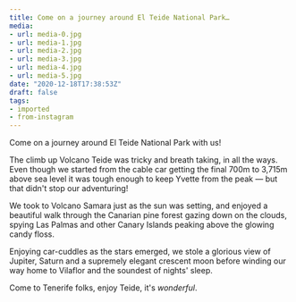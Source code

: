 ```yaml
---
title: Come on a journey around El Teide National Park…
media:
- url: media-0.jpg
- url: media-1.jpg
- url: media-2.jpg
- url: media-3.jpg
- url: media-4.jpg
- url: media-5.jpg
date: "2020-12-18T17:38:53Z"
draft: false
tags:
- imported
- from-instagram
---
```

Come on a journey around El Teide National Park with us!



The climb up Volcano Teide was tricky and breath taking, in all the ways. Even though we started from the cable car getting the final 700m to 3,715m above sea level it was tough enough to keep Yvette from the peak — but that didn't stop our adventuring!



We took to Volcano Samara just as the sun was setting, and enjoyed a beautiful walk through the Canarian pine forest gazing down on the clouds, spying Las Palmas and other Canary Islands peaking above the glowing candy floss.



Enjoying car-cuddles as the stars emerged, we stole a glorious view of Jupiter, Saturn and a supremely elegant crescent moon before winding our way home to Vilaflor and the soundest of nights' sleep.



Come to Tenerife folks, enjoy Teide, it's *wonderful*.
